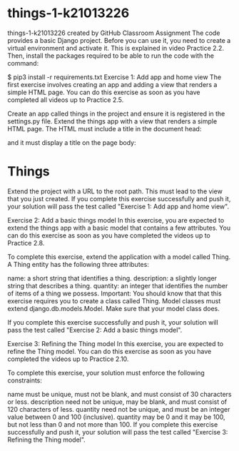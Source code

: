 # things-1-k21013226
things-1-k21013226 created by GitHub Classroom
Assignment
The code provides a basic Django project. Before you can use it, you need to create a virtual environment and activate it. This is explained in video Practice 2.2. Then, install the packages required to be able to run the code with the command:

$ pip3 install -r requirements.txt
Exercise 1: Add app and home view
The first exercise involves creating an app and adding a view that renders a simple HTML page. You can do this exercise as soon as you have completed all videos up to Practice 2.5.

Create an app called things in the project and ensure it is registered in the settings.py file.
Extend the things app with a view that renders a simple HTML page. The HTML must include a title in the document head:
<title>Things</title>
and it must display a title on the page body:
<h1>Things</h1>	
Extend the project with a URL to the root path. This must lead to the view that you just created.
If you complete this exercise successfully and push it, your solution will pass the test called "Exercise 1: Add app and home view".

Exercise 2: Add a basic things model
In this exercise, you are expected to extend the things app with a basic model that contains a few attributes. You can do this exercise as soon as you have completed the videos up to Practice 2.8.

To complete this exercise, extend the application with a model called Thing. A Thing entity has the following three attributes:

name: a short string that identifies a thing.
description: a slightly longer string that describes a thing.
quantity: an integer that identifies the number of items of a thing we possess.
Important: You should know that that this exercise requires you to create a class called Thing. Model classes must extend django.db.models.Model. Make sure that your model class does.

If you complete this exercise successfully and push it, your solution will pass the test called "Exercise 2: Add a basic things model".

Exercise 3: Refining the Thing model
In this exercise, you are expected to refine the Thing model. You can do this exercise as soon as you have completed the videos up to Practice 2.10.

To complete this exercise, your solution must enforce the following constraints:

name must be unique, must not be blank, and must consist of 30 characters or less.
description need not be unique, may be blank, and must consist of 120 characters of less.
quantity need not be unique, and must be an integer value between 0 and 100 (inclusive). quantity may be 0 and it may be 100, but not less than 0 and not more than 100.
If you complete this exercise successfully and push it, your solution will pass the test called "Exercise 3: Refining the Thing model".
